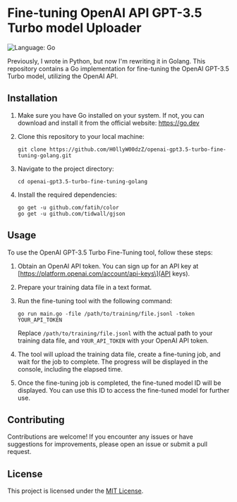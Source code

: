 # Fine-tuning OpenAI API GPT-3.5 Turbo model Uploader

![Language: Go](https://img.shields.io/badge/Language-Go-blue.svg)

Previously, I wrote in Python, but now I'm rewriting it in Golang. This repository contains a Go implementation for fine-tuning the OpenAI GPT-3.5 Turbo model, utilizing the OpenAI API.

## Installation

1. Make sure you have Go installed on your system. If not, you can download and install it from the official website: <https://go.dev>

2. Clone this repository to your local machine:

   ```shell
   git clone https://github.com/H0llyW00dzZ/openai-gpt3.5-turbo-fine-tuning-golang.git
   ```

3. Navigate to the project directory:

   ```shell
   cd openai-gpt3.5-turbo-fine-tuning-golang
   ```

4. Install the required dependencies:

   ```shell
   go get -u github.com/fatih/color
   go get -u github.com/tidwall/gjson
   ```

## Usage

To use the OpenAI GPT-3.5 Turbo Fine-Tuning tool, follow these steps:

1. Obtain an OpenAI API token. You can sign up for an API key at \[https://platform.openai.com/account/api-keys\](API keys).

2. Prepare your training data file in a text format.

3. Run the fine-tuning tool with the following command:

   ```shell
   go run main.go -file /path/to/training/file.jsonl -token YOUR_API_TOKEN
   ```

   Replace `/path/to/training/file.jsonl` with the actual path to your training data file, and `YOUR_API_TOKEN` with your OpenAI API token.

4. The tool will upload the training data file, create a fine-tuning job, and wait for the job to complete. The progress will be displayed in the console, including the elapsed time.

5. Once the fine-tuning job is completed, the fine-tuned model ID will be displayed. You can use this ID to access the fine-tuned model for further use.

## Contributing

Contributions are welcome! If you encounter any issues or have suggestions for improvements, please open an issue or submit a pull request.

## License

This project is licensed under the [MIT License](LICENSE).
